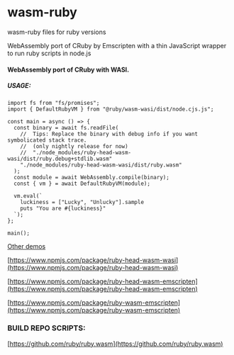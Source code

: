 # wasm-ruby
wasm-ruby files for ruby versions

WebAssembly port of CRuby by Emscripten with a thin JavaScript wrapper to run ruby scripts in node.js


#### WebAssembly port of CRuby with WASI.


##### USAGE: 

```
import fs from "fs/promises";
import { DefaultRubyVM } from "@ruby/wasm-wasi/dist/node.cjs.js";

const main = async () => {
  const binary = await fs.readFile(
    //  Tips: Replace the binary with debug info if you want symbolicated stack trace.
    //  (only nightly release for now)
    //  "./node_modules/ruby-head-wasm-wasi/dist/ruby.debug+stdlib.wasm"
    "./node_modules/ruby-head-wasm-wasi/dist/ruby.wasm"
  );
  const module = await WebAssembly.compile(binary);
  const { vm } = await DefaultRubyVM(module);

  vm.eval(`
    luckiness = ["Lucky", "Unlucky"].sample
    puts "You are #{luckiness}"
  `);
};

main();
```

[Other demos](https://github.com/desktop-cgi/wasm-ruby/demos/demos.node.head.wasi.wasm.js)


[https://www.npmjs.com/package/ruby-head-wasm-wasi](https://www.npmjs.com/package/ruby-head-wasm-wasi)

[https://www.npmjs.com/package/ruby-head-wasm-emscripten](https://www.npmjs.com/package/ruby-head-wasm-emscripten)

[https://www.npmjs.com/package/ruby-wasm-emscripten](https://www.npmjs.com/package/ruby-wasm-emscripten)


### BUILD REPO SCRIPTS:

[https://github.com/ruby/ruby.wasm](https://github.com/ruby/ruby.wasm)

